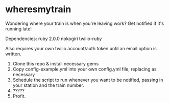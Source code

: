 wheresmytrain
=============
Wondering where your train is when you're leaving work? Get notified if it's running late!

Dependencies:
ruby 2.0.0
nokogiri
twilio-ruby

Also requires your own twilio account/auth token until an email option is written.

1. Clone this repo & install necessary gems
2. Copy config-example.yml into your own config.yml file, replacing as necessary
3. Schedule the script to run whenever you want to be notified, passing in your station and the train number.
4. ?????
5. Profit.
